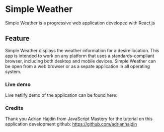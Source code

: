 # Simple Weather

Simple Weather is a progressive web application developed with React.js

## Feature

Simple Weather displays the weather information for a desire location. This app is intended to work on any platform that uses a standards-compliant browser, including both desktop and mobile devices. Simple Weather can be open from a web browser or as a sepate application in all operating system.

### Live demo

Live netlify demo of the application can be found here:

### Credits

Thank you Adrian Hajdin from JavaScript Mastery for the tutorial on this application development
github: https://github.com/adrianhajdin
